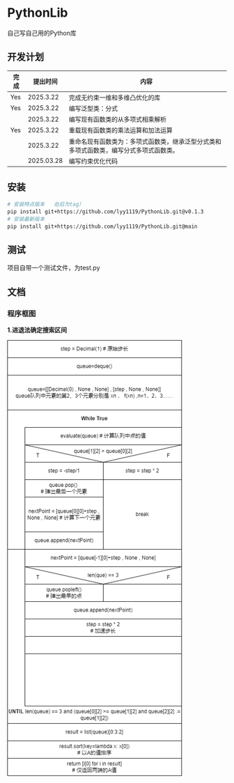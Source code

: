 # PythonLib
自己写自己用的Python库

## 开发计划

|完成|提出时间|内容|
|---|---|---|
|Yes|2025.3.22|完成无约束一维和多维凸优化的库|
|Yes|2025.3.22|编写泛型类：分式|
||2025.3.22|编写现有函数类的从多项式相乘解析|
|Yes|2025.3.22|重载现有函数类的乘法运算和加法运算|
||2025.3.22|重命名现有函数类为：多项式函数类，继承泛型分式类和多项式函数类，编写分式多项式函数类。||
||2025.03.28|编写约束优化代码|

## 安装

```bash
# 安装特点版本  （@后为tag）
pip install git+https://github.com/lyy1119/PythonLib.git@v0.1.3
# 安装最新版本
pip install git+https://github.com/lyy1119/PythonLib.git@main
```

## 测试

项目自带一个测试文件，为test.py  

## 文档

### 程序框图

**1.进退法确定搜索区间**  

![进退法确定搜索区间.drawio](https://raw.githubusercontent.com/lyy1119/Imgs/main/img/进退法确定搜索区间.drawio.png)
